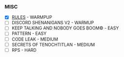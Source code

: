 ### MISC

  - [X] [RULES](RULES) - WARMPUP
  - [ ] DISCORD SHENANIGANS V2 - WARMUP
  - [ ] KEEP TALKING AND NOBODY GOES BOOM© - EASY
  - [ ] PATTERN - EASY
  - [ ] CODE LEAK - MEDIUM
  - [ ] SECRETS OF TENOCHTITLAN - MEDIUM
  - [ ] RPS - HARD
